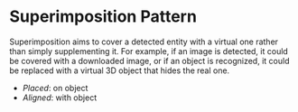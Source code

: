 # Superimposition Pattern

Superimposition aims to cover a detected entity with a virtual one rather than simply supplementing it. For example, if an image is detected, it could be covered with a downloaded image, or if an object is recognized, it could be replaced with a virtual 3D object that hides the real one.

* _Placed_: on object
* _Aligned_: with object